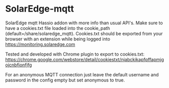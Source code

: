 # SolarEdge-mqtt
SolarEdge mqtt Hassio addon with more info than usual API's. Make sure to have a cookies.txt file loaded into the cookie_path (default=/share/solaredge_mqtt). Cookies.txt should be exported from your browser with an extension while being logged into https://monitoring.solaredge.com

Tested and developed with Chrome plugin to export to cookies.txt: https://chrome.google.com/webstore/detail/cookiestxt/njabckikapfpffapmjgojcnbfjonfjfg

For an anonymous MQTT connection just leave the default username and password in the config empty but set anonymous to true.